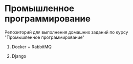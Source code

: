 # Промышленное программирование

Репозиторий для выполнения домашних заданий по курсу "Промышленное программирование"

1. Docker + RabbitMQ

2. Django

